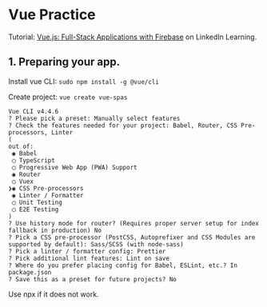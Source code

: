 # Vue Practice

Tutorial: [Vue.js: Full-Stack Applications with Firebase](https://www.linkedin.com/learning/vue-js-full-stack-applications-with-firebase)
on LinkedIn Learning.

## 1. Preparing your app.

Install vue CLI: `sudo npm install -g @vue/cli`

Create project: `vue create vue-spas`

```
Vue CLI v4.4.6
? Please pick a preset: Manually select features
? Check the features needed for your project: Babel, Router, CSS Pre-processors, Linter
(
out of:
 ◉ Babel
 ◯ TypeScript
 ◯ Progressive Web App (PWA) Support
 ◉ Router
 ◯ Vuex
❯◉ CSS Pre-processors
 ◉ Linter / Formatter
 ◯ Unit Testing
 ◯ E2E Testing
)
? Use history mode for router? (Requires proper server setup for index fallback in production) No
? Pick a CSS pre-processor (PostCSS, Autoprefixer and CSS Modules are supported by default): Sass/SCSS (with node-sass)
? Pick a linter / formatter config: Prettier
? Pick additional lint features: Lint on save
? Where do you prefer placing config for Babel, ESLint, etc.? In package.json
? Save this as a preset for future projects? No
```
Use npx if it does not work.